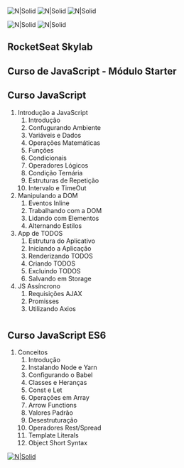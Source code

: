 
 ![N|Solid](https://xesque.rocketseat.dev/platform/1564681946529.svg) ![N|Solid](https://xesque.rocketseat.dev/platform/1564682281422.svg) ![N|Solid](https://xesque.rocketseat.dev/platform/1564682425906.svg) 
 
 ![N|Solid](https://xesque.rocketseat.dev/platform/1566444110414.png) ![N|Solid](https://xesque.rocketseat.dev/platform/1566444881250.png)

##

## RocketSeat Skylab ##

## Curso de JavaScript - Módulo Starter ##

## Curso JavaScript ##
1. Introdução a JavaScript
	1.  Introdução
  	2.  Confugurando Ambiente
  	3.  Variáveis e Dados
  	4.  Operações Matemáticas
  	5.  Funções
  	6.  Condicionais
  	7.  Operadores Lógicos
  	8.  Condição Ternária
  	9.  Estruturas de Repetição
  	10. Intervalo e TimeOut
 2. Manipulando a DOM
  	1.  Eventos Inline
  	2.  Trabalhando com a DOM
  	3.  Lidando com Elementos
  	4.  Alternando Estilos
 3. App de TODOS
  	1.  Estrutura do Aplicativo
  	2.  Iniciando a Aplicação
  	3.  Renderizando TODOS
  	4.  Criando TODOS
  	5.  Excluindo TODOS
  	6.  Salvando em Storage
 4. JS Assíncrono
  	1.  Requisições AJAX
  	2.  Promisses
  	3.  Utilizando Axios
# 	

## Curso JavaScript ES6 ##
 1. Conceitos
 	1.  Introdução
 	2.  Instalando Node e Yarn
 	3.  Configurando o Babel
 	4.  Classes e Heranças
 	5.  Const e Let
 	6.  Operações em Array
 	7.  Arrow Functions
 	8.  Valores Padrão
 	9.  Desestruturação
 	10. Operadores Rest/Spread
 	11. Template Literals
 	12. Object Short Syntax

[![N|Solid](https://rocketseat.com.br/static/images/og/rocketseat.png)](https://skylab.rocketseat.com.br/journey/starter) 


